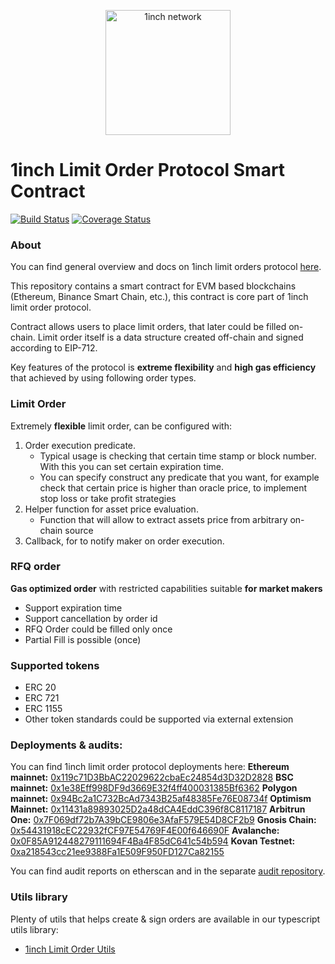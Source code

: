 <p align="center">
  <img src="https://app.1inch.io/assets/images/logo.svg" width="200" alt="1inch network" />
</p>

# 1inch Limit Order Protocol Smart Contract

[![Build Status](https://github.com/1inch/limit-order-protocol/workflows/CI/badge.svg)](https://github.com/1inch/limit-order-protocol/actions)
[![Coverage Status](https://coveralls.io/repos/github/1inch/limit-order-protocol/badge.svg?branch=master)](https://coveralls.io/github/1inch/limit-order-protocol?branch=master)

### About

You can find general overview and docs on 1inch limit orders protocol [here](https://docs.1inch.io/docs/limit-order-protocol/introduction/).

This repository contains a smart contract for EVM based blockchains (Ethereum, Binance Smart Chain, etc.), this contract is core part of 1inch limit order protocol.

Contract allows users to place limit orders, that later could be filled on-chain. Limit order itself is a data structure created off-chain and signed according to EIP-712.

Key features of the protocol is **extreme flexibility** and **high gas efficiency** that achieved by using following order types.

### Limit Order
Extremely **flexible** limit order, can be configured with:
1) Order execution predicate.
    - Typical usage is checking that certain time stamp or block number. With this you can set certain expiration time.
    - You can specify construct any predicate that you want, for example check that certain price is higher than oracle price, to implement stop loss or take profit strategies 
2) Helper function for asset price evaluation.
    - Function that will allow to extract assets price from arbitrary on-chain source
3) Callback, for to notify maker on order execution.

### RFQ order

**Gas optimized order** with restricted capabilities suitable **for market makers**

- Support expiration time
- Support cancellation by order id
- RFQ Order could be filled only once
- Partial Fill is possible (once)

### Supported tokens
- ERC 20
- ERC 721
- ERC 1155
- Other token standards could be supported via external extension

### Deployments & audits:
You can find 1inch limit order protocol deployments here: 
**Ethereum mainnet:** [0x119c71D3BbAC22029622cbaEc24854d3D32D2828](https://etherscan.io/address/0x3ef51736315f52d568d6d2cf289419b9cfffe782)
**BSC mainnet:** [0x1e38Eff998DF9d3669E32f4ff400031385Bf6362](https://bscscan.com/address/0x1e38Eff998DF9d3669E32f4ff400031385Bf6362#code)
**Polygon mainnet:** [0x94Bc2a1C732BcAd7343B25af48385Fe76E08734f](https://polygonscan.com/address/0x94Bc2a1C732BcAd7343B25af48385Fe76E08734f#code)
**Optimism Mainnet:** [0x11431a89893025D2a48dCA4EddC396f8C8117187](https://optimistic.etherscan.io/address/0x11431a89893025D2a48dCA4EddC396f8C8117187)
**Arbitrun One:** [0x7F069df72b7A39bCE9806e3AfaF579E54D8CF2b9](https://arbiscan.io/address/0x7F069df72b7A39bCE9806e3AfaF579E54D8CF2b9)
**Gnosis Chain:** [0x54431918cEC22932fCF97E54769F4E00f646690F](https://blockscout.com/xdai/mainnet/address/0x54431918cEC22932fCF97E54769F4E00f646690F/transactions)
**Avalanche:** [0x0F85A912448279111694F4Ba4F85dC641c54b594](https://snowtrace.io/address/0x0F85A912448279111694F4Ba4F85dC641c54b594#code)
**Kovan Testnet:** [0xa218543cc21ee9388Fa1E509F950FD127Ca82155](https://kovan.etherscan.io/address/0xa218543cc21ee9388Fa1E509F950FD127Ca82155)

You can find audit reports on etherscan and in the separate [audit repository](https://github.com/1inch/1inch-audits/tree/master/Limit%20Order%20Protocol). 


### Utils library
Plenty of utils that helps create & sign orders are available in our typescript utils library:  
- [1inch Limit Order Utils](https://github.com/1inch/limit-order-protocol-utils) 
